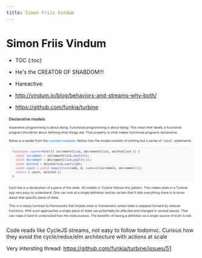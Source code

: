 ```yaml
---
title: Simon Friis Vindum
---
```


# Simon Friis Vindum

* TOC
{:toc}

* He's the CREATOR OF SNABDOM!!!
* Hareactive
* http://vindum.io/blog/behaviors-and-streams-why-both/
* https://github.com/funkia/turbine

![](/media/declarative-models.png)

Code reads like CycleJS streams, not easy to follow todomvc. Curious how they avoid the cycle/redux/elm architecture with actions at scale

Very intersting thread: https://github.com/funkia/turbine/issues/51




<script>
  (function(i,s,o,g,r,a,m){i['GoogleAnalyticsObject']=r;i[r]=i[r]||function(){
  (i[r].q=i[r].q||[]).push(arguments)},i[r].l=1*new Date();a=s.createElement(o),
  m=s.getElementsByTagName(o)[0];a.async=1;a.src=g;m.parentNode.insertBefore(a,m)
  })(window,document,'script','https://www.google-analytics.com/analytics.js','ga');
  ga('create', 'UA-103157758-1', 'auto');
  ga('send', 'pageview');
</script>
<script repoPath="stevekrouse/futureofcoding.org" type="text/javascript" src="/unbreakable-links/index.js"></script>

